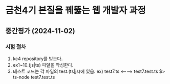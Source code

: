 # 금천4기 본질을 꿰뚫는 웹 개발자 과정

## 중간평가 (2024-11-02)

### 시험 절차

1.  kc4 repository를 받는다.
1.  ex1~10.(js|ts) 파일을 작성한다.
1.  테스트 코드는 각 파일의 test.(ts|js)에 있음.
    ex) test7.ts <====> test7.test.ts
    $> ts-node test7.test.ts

